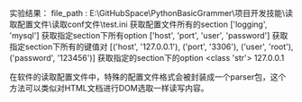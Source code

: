 实验结果：
file_path : E:\GitHubSpace\PythonBasicGrammer\项目开发技能\读取配置文件\读取conf文件\test.ini
获取配置文件所有的section ['logging', 'mysql']
获取指定section下所有option ['host', 'port', 'user', 'password']
获取指定section下所有的键值对 [('host', '127.0.0.1'), ('port', '3306'), ('user', 'root'), ('password', '123456')]
获取指定的section下的option <class 'str'> 127.0.0.1

在软件的读取配置文件中，特殊的配置文件格式会被封装成一个parser包，这个方法可以类似对HTML文档进行DOM选取一样读写内容。